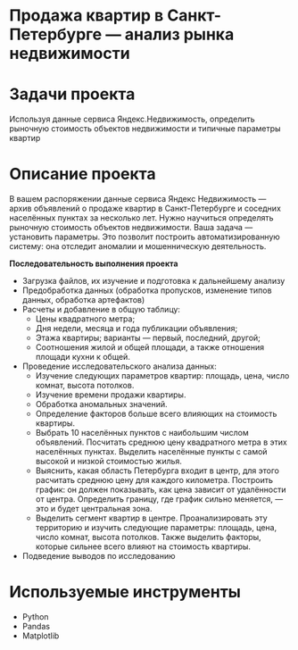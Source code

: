# Продажа квартир в Санкт-Петербурге — анализ рынка недвижимости
# Задачи проекта
Используя данные сервиса Яндекс.Недвижимость, определить рыночную стоимость объектов недвижимости и типичные параметры квартир
# Описание проекта
В вашем распоряжении данные сервиса Яндекс Недвижимость — архив объявлений о продаже квартир в Санкт-Петербурге и соседних населённых пунктах за несколько лет. Нужно научиться определять рыночную стоимость объектов недвижимости. Ваша задача — установить параметры. Это позволит построить автоматизированную систему: она отследит аномалии и мошенническую деятельность.

**Последовательность выполнения проекта**

* Загрузка файлов, их изучение и подготовка к дальнейшему анализу
* Предобработка данных (обработка пропусков, изменение типов данных, обработка артефактов)
* Расчеты и добавление в общую таблицу:
    - Цены квадратного метра;
    - Дня недели, месяца и года публикации объявления;
    - Этажа квартиры; варианты — первый, последний, другой;
    - Соотношения жилой и общей площади, а также отношения площади кухни к общей.
* Проведение исследовательского анализа данных:
    - Изучение следующих параметров квартир: площадь, цена, число комнат, высота потолков.
    - Изучение времени продажи квартиры.
    - Обработка аномальных значений.
    - Определение факторов больше всего влияющих на стоимость квартиры.
    - Выбрать 10 населённых пунктов с наибольшим числом объявлений. Посчитать среднюю цену квадратного метра в этих населённых пунктах. Выделить населённые пункты с самой высокой и низкой стоимостью жилья.
    - Выяснить, какая область Петербурга входит в центр, для этого расчитать среднюю цену для каждого километра. Построить график: он должен показывать, как цена зависит от удалённости от центра. Определить границу, где график сильно меняется, — это и будет центральная зона.
    - Выделить сегмент квартир в центре. Проанализировать эту территорию и изучить следующие параметры: площадь, цена, число комнат, высота потолков. Также выделить факторы, которые сильнее всего влияют на стоимость квартиры.
* Подведение выводов по исследованию
# Используемые инструменты
- Python
- Pandas
- Matplotlib
